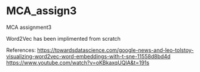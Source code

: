 # MCA_assign3
MCA assignment3

Word2Vec has been implimented from scratch

References:
https://towardsdatascience.com/google-news-and-leo-tolstoy-visualizing-word2vec-word-embeddings-with-t-sne-11558d8bd4d
https://www.youtube.com/watch?v=oKBkaxqUQlA&t=191s
